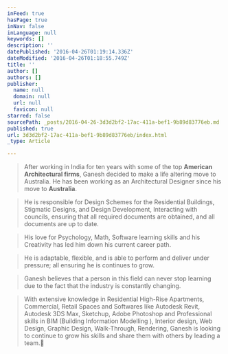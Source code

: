 ```yaml
---
inFeed: true
hasPage: true
inNav: false
inLanguage: null
keywords: []
description: ''
datePublished: '2016-04-26T01:19:14.336Z'
dateModified: '2016-04-26T01:18:55.749Z'
title: ''
author: []
authors: []
publisher:
  name: null
  domain: null
  url: null
  favicon: null
starred: false
sourcePath: _posts/2016-04-26-3d3d2bf2-17ac-411a-bef1-9b89d83776eb.md
published: true
url: 3d3d2bf2-17ac-411a-bef1-9b89d83776eb/index.html
_type: Article

---
```

> After working in India for ten years with some of the top **American Architectural firms**, Ganesh decided to make a life altering move to Australia. He has been working as an Architectural Designer since his move to **Australia**. 

> He is responsible for Design Schemes for the Residential Buildings, Stigmatic Designs, and Design Development, Interacting with councils, ensuring that all required documents are obtained, and all documents are up to date. 

> His love for Psychology, Math, Software learning skills and his Creativity has led him down his current career path. 

> He is adaptable, flexible, and is able to perform and deliver under pressure; all ensuring he is continues to grow. 

> Ganesh believes that a person in this field can never stop learning due to the fact that the industry is constantly changing.

> With extensive knowledge in Residential High-Rise Apartments, Commercial, Retail Spaces and Softwares like Autodesk Revit, Autodesk 3DS Max, Sketchup, Adobe Photoshop and Professional skills in BIM (Building Information Modelling ), Interior design, Web Design, Graphic Design, Walk-Through, Rendering, Ganesh is looking to continue to grow his skills and share them with others by leading a team.